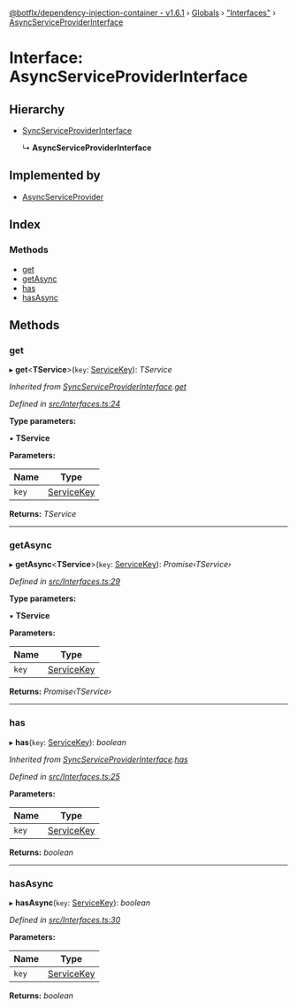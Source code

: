 [@botflx/dependency-injection-container - v1.6.1](../README.md) › [Globals](../globals.md) › ["Interfaces"](../modules/_interfaces_.md) › [AsyncServiceProviderInterface](_interfaces_.asyncserviceproviderinterface.md)

# Interface: AsyncServiceProviderInterface

## Hierarchy

* [SyncServiceProviderInterface](_interfaces_.syncserviceproviderinterface.md)

  ↳ **AsyncServiceProviderInterface**

## Implemented by

* [AsyncServiceProvider](../classes/_implementation_serviceprovider_.asyncserviceprovider.md)

## Index

### Methods

* [get](_interfaces_.asyncserviceproviderinterface.md#get)
* [getAsync](_interfaces_.asyncserviceproviderinterface.md#getasync)
* [has](_interfaces_.asyncserviceproviderinterface.md#has)
* [hasAsync](_interfaces_.asyncserviceproviderinterface.md#hasasync)

## Methods

###  get

▸ **get**<**TService**>(`key`: [ServiceKey](../modules/_interfaces_.md#servicekey)): *TService*

*Inherited from [SyncServiceProviderInterface](_interfaces_.syncserviceproviderinterface.md).[get](_interfaces_.syncserviceproviderinterface.md#get)*

*Defined in [src/Interfaces.ts:24](https://github.com/botflux/dependency-injection-container/blob/a5ee3f9/packages/DIContainer/src/Interfaces.ts#L24)*

**Type parameters:**

▪ **TService**

**Parameters:**

Name | Type |
------ | ------ |
`key` | [ServiceKey](../modules/_interfaces_.md#servicekey) |

**Returns:** *TService*

___

###  getAsync

▸ **getAsync**<**TService**>(`key`: [ServiceKey](../modules/_interfaces_.md#servicekey)): *Promise‹TService›*

*Defined in [src/Interfaces.ts:29](https://github.com/botflux/dependency-injection-container/blob/a5ee3f9/packages/DIContainer/src/Interfaces.ts#L29)*

**Type parameters:**

▪ **TService**

**Parameters:**

Name | Type |
------ | ------ |
`key` | [ServiceKey](../modules/_interfaces_.md#servicekey) |

**Returns:** *Promise‹TService›*

___

###  has

▸ **has**(`key`: [ServiceKey](../modules/_interfaces_.md#servicekey)): *boolean*

*Inherited from [SyncServiceProviderInterface](_interfaces_.syncserviceproviderinterface.md).[has](_interfaces_.syncserviceproviderinterface.md#has)*

*Defined in [src/Interfaces.ts:25](https://github.com/botflux/dependency-injection-container/blob/a5ee3f9/packages/DIContainer/src/Interfaces.ts#L25)*

**Parameters:**

Name | Type |
------ | ------ |
`key` | [ServiceKey](../modules/_interfaces_.md#servicekey) |

**Returns:** *boolean*

___

###  hasAsync

▸ **hasAsync**(`key`: [ServiceKey](../modules/_interfaces_.md#servicekey)): *boolean*

*Defined in [src/Interfaces.ts:30](https://github.com/botflux/dependency-injection-container/blob/a5ee3f9/packages/DIContainer/src/Interfaces.ts#L30)*

**Parameters:**

Name | Type |
------ | ------ |
`key` | [ServiceKey](../modules/_interfaces_.md#servicekey) |

**Returns:** *boolean*
